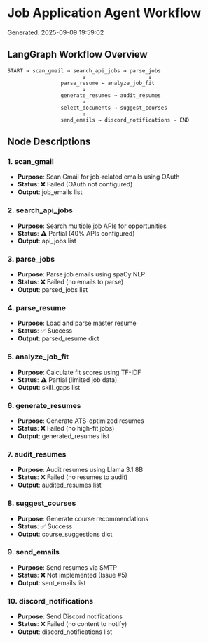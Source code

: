 # Job Application Agent Workflow

Generated: 2025-09-09 19:59:02

## LangGraph Workflow Overview

```
START → scan_gmail → search_api_jobs → parse_jobs
                        ↓                    ↓
                 parse_resume ← analyze_job_fit
                        ↓
                 generate_resumes → audit_resumes
                        ↓
                 select_documents → suggest_courses
                        ↓
                 send_emails → discord_notifications → END
```

## Node Descriptions

### 1. scan_gmail
- **Purpose**: Scan Gmail for job-related emails using OAuth
- **Status**: ❌ Failed (OAuth not configured)
- **Output**: job_emails list

### 2. search_api_jobs
- **Purpose**: Search multiple job APIs for opportunities
- **Status**: ⚠️ Partial (40% APIs configured)
- **Output**: api_jobs list

### 3. parse_jobs
- **Purpose**: Parse job emails using spaCy NLP
- **Status**: ❌ Failed (no emails to parse)
- **Output**: parsed_jobs list

### 4. parse_resume
- **Purpose**: Load and parse master resume
- **Status**: ✅ Success
- **Output**: parsed_resume dict

### 5. analyze_job_fit
- **Purpose**: Calculate fit scores using TF-IDF
- **Status**: ⚠️ Partial (limited job data)
- **Output**: skill_gaps list

### 6. generate_resumes
- **Purpose**: Generate ATS-optimized resumes
- **Status**: ❌ Failed (no high-fit jobs)
- **Output**: generated_resumes list

### 7. audit_resumes
- **Purpose**: Audit resumes using Llama 3.1 8B
- **Status**: ❌ Failed (no resumes to audit)
- **Output**: audited_resumes list

### 8. suggest_courses
- **Purpose**: Generate course recommendations
- **Status**: ✅ Success
- **Output**: course_suggestions dict

### 9. send_emails
- **Purpose**: Send resumes via SMTP
- **Status**: ❌ Not implemented (Issue #5)
- **Output**: sent_emails list

### 10. discord_notifications
- **Purpose**: Send Discord notifications
- **Status**: ❌ Failed (no content to notify)
- **Output**: discord_notifications list

